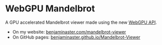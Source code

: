 
# WebGPU Mandelbrot

A GPU accelerated Mandelbrot viewer made using the new [WebGPU API](https://www.w3.org/TR/webgpu/).

- On my website: [benjaminaster.com/mandelbrot-viewer](https://benjaminaster.com/mandelbrot-viewer/)
- On GitHub pages: [benjaminaster.github.io/Mandelbrot-Viewer](https://benjaminaster.github.io/Mandelbrot-Viewer/)
